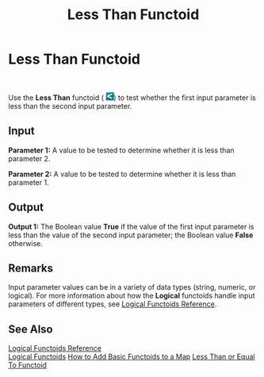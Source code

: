 ﻿---
title: Less Than Functoid
TOCTitle: Less Than Functoid
ms:assetid: aff55d95-e5d0-496a-9546-a7a7f6dfe13d
ms:mtpsurl: https://msdn.microsoft.com/en-us/library/Aa578105(v=BTS.80)
ms:contentKeyID: 51530560
ms.date: 08/30/2017
mtps_version: v=BTS.80
---

# Less Than Functoid

 

Use the **Less Than** functoid ( ![](images/Aa578105.691e9794-9b7c-4981-acdd-2c309afbdb2d(BTS.80).jpeg)) to test whether the first input parameter is less than the second input parameter.

## Input

**Parameter 1:** A value to be tested to determine whether it is less than parameter 2.

**Parameter 2:** A value to be tested to determine whether it is less than parameter 1.

## Output

**Output 1:** The Boolean value **True** if the value of the first input parameter is less than the value of the second input parameter; the Boolean value **False** otherwise.

## Remarks

Input parameter values can be in a variety of data types (string, numeric, or logical). For more information about how the **Logical** functoids handle input parameters of different types, see [Logical Functoids Reference](logical-functoids-reference.md).

## See Also

[Logical Functoids Reference](logical-functoids-reference.md)  
[Logical Functoids](https://msdn.microsoft.com/en-us/library/aa561580\(v=bts.80\))  
[How to Add Basic Functoids to a Map](https://msdn.microsoft.com/en-us/library/aa560635\(v=bts.80\))  
[Less Than or Equal To Functoid](less-than-or-equal-to-functoid.md)

